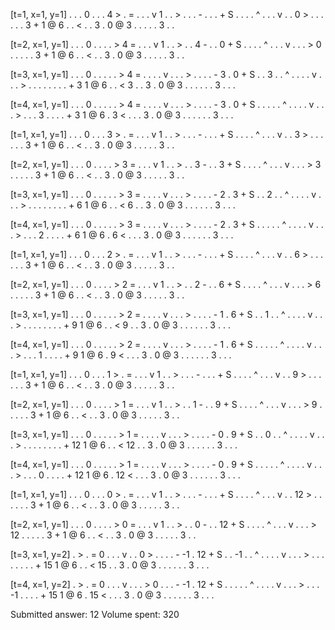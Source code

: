 [t=1, x=1, y=1]
. . . 0 . . .
4 > . = . . .
v 1 . . > . .
. - . . . + S
. . . . ^ . .
. v . . 0 > .
. . . . . 3 +
1 @ 6 . . < .
. 3 . 0 @ 3 .
. . . . 3 . .

[t=2, x=1, y=1]
. . . 0 . . .
. > 4 = . . .
v 1 . . > . .
4 - . . 0 + S
. . . . ^ . .
. v . . . > 0
. . . . . 3 +
1 @ 6 . . < .
. 3 . 0 @ 3 .
. . . . 3 . .

[t=3, x=1, y=1]
. . . 0 . . . .
. > 4 = . . . .
v . . . > . . .
. - 3 . 0 + S .
. 3 . . ^ . . .
. v . . . > . .
. . . . . . + 3
1 @ 6 . . < 3 .
. 3 . 0 @ 3 . .
. . . . 3 . . .

[t=4, x=1, y=1]
. . . 0 . . . .
. > 4 = . . . .
v . . . > . . .
. - 3 . 0 + S .
. . . . ^ . . .
. v . . . > . .
. 3 . . . . + 3
1 @ 6 . 3 < . .
. 3 . 0 @ 3 . .
. . . . 3 . . .

[t=1, x=1, y=1]
. . . 0 . . .
3 > . = . . .
v 1 . . > . .
. - . . . + S
. . . . ^ . .
. v . . 3 > .
. . . . . 3 +
1 @ 6 . . < .
. 3 . 0 @ 3 .
. . . . 3 . .

[t=2, x=1, y=1]
. . . 0 . . .
. > 3 = . . .
v 1 . . > . .
3 - . . 3 + S
. . . . ^ . .
. v . . . > 3
. . . . . 3 +
1 @ 6 . . < .
. 3 . 0 @ 3 .
. . . . 3 . .

[t=3, x=1, y=1]
. . . 0 . . . .
. > 3 = . . . .
v . . . > . . .
. - 2 . 3 + S .
. 2 . . ^ . . .
. v . . . > . .
. . . . . . + 6
1 @ 6 . . < 6 .
. 3 . 0 @ 3 . .
. . . . 3 . . .

[t=4, x=1, y=1]
. . . 0 . . . .
. > 3 = . . . .
v . . . > . . .
. - 2 . 3 + S .
. . . . ^ . . .
. v . . . > . .
. 2 . . . . + 6
1 @ 6 . 6 < . .
. 3 . 0 @ 3 . .
. . . . 3 . . .

[t=1, x=1, y=1]
. . . 0 . . .
2 > . = . . .
v 1 . . > . .
. - . . . + S
. . . . ^ . .
. v . . 6 > .
. . . . . 3 +
1 @ 6 . . < .
. 3 . 0 @ 3 .
. . . . 3 . .

[t=2, x=1, y=1]
. . . 0 . . .
. > 2 = . . .
v 1 . . > . .
2 - . . 6 + S
. . . . ^ . .
. v . . . > 6
. . . . . 3 +
1 @ 6 . . < .
. 3 . 0 @ 3 .
. . . . 3 . .

[t=3, x=1, y=1]
. . . 0 . . . .
. > 2 = . . . .
v . . . > . . .
. - 1 . 6 + S .
. 1 . . ^ . . .
. v . . . > . .
. . . . . . + 9
1 @ 6 . . < 9 .
. 3 . 0 @ 3 . .
. . . . 3 . . .

[t=4, x=1, y=1]
. . . 0 . . . .
. > 2 = . . . .
v . . . > . . .
. - 1 . 6 + S .
. . . . ^ . . .
. v . . . > . .
. 1 . . . . + 9
1 @ 6 . 9 < . .
. 3 . 0 @ 3 . .
. . . . 3 . . .

[t=1, x=1, y=1]
. . . 0 . . .
1 > . = . . .
v 1 . . > . .
. - . . . + S
. . . . ^ . .
. v . . 9 > .
. . . . . 3 +
1 @ 6 . . < .
. 3 . 0 @ 3 .
. . . . 3 . .

[t=2, x=1, y=1]
. . . 0 . . .
. > 1 = . . .
v 1 . . > . .
1 - . . 9 + S
. . . . ^ . .
. v . . . > 9
. . . . . 3 +
1 @ 6 . . < .
. 3 . 0 @ 3 .
. . . . 3 . .

[t=3, x=1, y=1]
. . . 0 . .  .  .
. > 1 = . .  .  .
v . . . > .  .  .
. - 0 . 9 +  S  .
. 0 . . ^ .  .  .
. v . . . >  .  .
. . . . . .  + 12
1 @ 6 . . < 12  .
. 3 . 0 @ 3  .  .
. . . . 3 .  .  .

[t=4, x=1, y=1]
. . . 0  . . .  .
. > 1 =  . . .  .
v . . .  > . .  .
. - 0 .  9 + S  .
. . . .  ^ . .  .
. v . .  . > .  .
. 0 . .  . . + 12
1 @ 6 . 12 < .  .
. 3 . 0  @ 3 .  .
. . . .  3 . .  .

[t=1, x=1, y=1]
. . . 0  . . .
0 > . =  . . .
v 1 . .  > . .
. - . .  . + S
. . . .  ^ . .
. v . . 12 > .
. . . .  . 3 +
1 @ 6 .  . < .
. 3 . 0  @ 3 .
. . . .  3 . .

[t=2, x=1, y=1]
. . . 0  . .  .
. > 0 =  . .  .
v 1 . .  > .  .
0 - . . 12 +  S
. . . .  ^ .  .
. v . .  . > 12
. . . .  . 3  +
1 @ 6 .  . <  .
. 3 . 0  @ 3  .
. . . .  3 .  .

[t=3, x=1, y=2]
.  >  . =  0 .  .  .
v  .  . 0  > .  .  .
.  - -1 . 12 +  S  .
. -1  . .  ^ .  .  .
.  v  . .  . >  .  .
.  .  . .  . .  + 15
1  @  6 .  . < 15  .
.  3  . 0  @ 3  .  .
.  .  . .  3 .  .  .

[t=4, x=1, y=2]
.  >  . =  0 . .  .
v  .  . .  > 0 .  .
.  - -1 . 12 + S  .
.  .  . .  ^ . .  .
.  v  . .  . > .  .
. -1  . .  . . + 15
1  @  6 . 15 < .  .
.  3  . 0  @ 3 .  .
.  .  . .  3 . .  .

Submitted answer: 12
Volume spent: 320
```